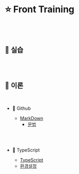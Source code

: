 # ⭐ Front Training

<br>
<br>

## 📰 실습



<br>
<br>


## 👀 이론

<br>

-  🦴 Github

    - [MarkDown][gitMdLink]
        - [문법][gitMdSyntaxLink]

<br>
<br>

-  🦴 TypeScript

    - [TypeScript][tsLink]
    - [환경설정][tsEnvLink]
 

[gitMdLink]: https://github.com/JaeUpSu/My-Front-Log/blob/main/%F0%9F%91%80%20Github/MarkDown.md "Go Git MarkDown" 

[gitMdSyntaxLink]: https://github.com/JaeUpSu/My-Front-Log/blob/main/%F0%9F%91%80%20Github/Syntax.md "Go Git MarkDown 문법" 

[tsLink]: https://github.com/JaeUpSu/My-Front-Log/blob/main/TypeScript/TypeScript.md "Go TypeScript" 

[tsEnvLink]: https://github.com/JaeUpSu/My-Front-Log/blob/main/TypeScript/%ED%99%98%EA%B2%BD%EC%84%A4%EC%A0%95.md "Go TypeScript 환경설정" 
